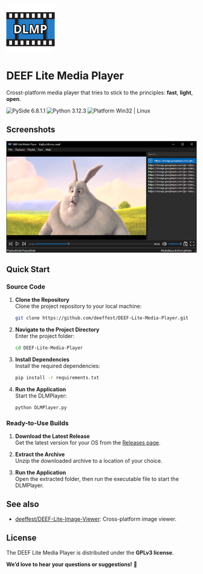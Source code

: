 <img src="resources/icons/logo.png" width="128" height="128">

# DEEF Lite Media Player
Crosst-platform media player that tries to stick to the principles: **fast**, **light**, **open**.

<img src="https://img.shields.io/badge/PySide-6.8.1.1-blue?color=00B16A" alt="PySide 6.8.1.1"/> <img src="https://img.shields.io/badge/Python-3.12.3-blue.svg?color=00B16A" alt="Python 3.12.3"/> <img src="https://img.shields.io/badge/Platform-Win32%20|%20Linux-blue?color=00B16A" alt="Platform Win32 | Linux"/>

## Screenshots
![Screenshot_1](resources/images/main_window.png)

## Quick Start
### Source Code
1. **Clone the Repository**  
   Clone the project repository to your local machine:
   ```bash
   git clone https://github.com/deeffest/DEEF-Lite-Media-Player.git
   ```
2. **Navigate to the Project Directory**  
   Enter the project folder:
   ```bash
   cd DEEF-Lite-Media-Player
   ```
3. **Install Dependencies**  
   Install the required dependencies:
   ```bash
   pip install -r requirements.txt
   ```
4. **Run the Application**  
   Start the DLMPlayer:
   ```bash
   python DLMPlayer.py
   ```

### Ready-to-Use Builds
1. **Download the Latest Release**  
   Get the latest version for your OS from the [Releases page](https://github.com/deeffest/DEEF-Lite-Media-Player/releases/latest).

2. **Extract the Archive**  
   Unzip the downloaded archive to a location of your choice.

3. **Run the Application**  
   Open the extracted folder, then run the executable file to start the DLMPlayer.

## See also
- [deeffest/DEEF-Lite-Image-Viewer](https://github.com/deeffest/DEEF-Lite-Image-Viewer): Сross-platform image viewer.

## License
The DEEF Lite Media Player is distributed under the **GPLv3 license**.

**We’d love to hear your questions or suggestions!** 💬
